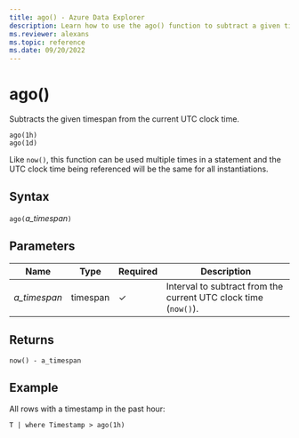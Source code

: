 ```yaml
---
title: ago() - Azure Data Explorer
description: Learn how to use the ago() function to subtract a given timespan from the current UTC clock time.
ms.reviewer: alexans
ms.topic: reference
ms.date: 09/20/2022
---
```

# ago()

Subtracts the given timespan from the current UTC clock time.

```kusto
ago(1h)
ago(1d)
```

Like `now()`, this function can be used multiple times
in a statement and the UTC clock time being referenced will be the same
for all instantiations.

## Syntax

`ago(`*a_timespan*`)`

## Parameters

| Name | Type | Required | Description |
| -- | -- | -- | -- |
| *a_timespan* | timespan | &check; | Interval to subtract from the current UTC clock time (`now()`). |

## Returns

`now() - a_timespan`

## Example

All rows with a timestamp in the past hour:

```kusto
T | where Timestamp > ago(1h)
```
